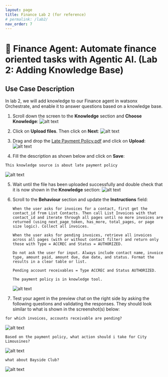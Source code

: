 ```yaml
---
layout: page
title: Finance Lab 2 (for reference)
# permalink: /lab2/
nav_order: 7
---
```

# 🏦 Finance Agent: Automate finance oriented tasks with Agentic AI. (Lab 2: Adding Knowledge Base)

## Use Case Description

In lab 2, we will add knowledge to our Finance agent in watsonx Orchestrate, and enable it to answer questions based on a knowledge base.

1. Scroll down the screen to the **Knowledge** section and **Choose Knowledge**:
   ![alt text](imgs/imgs_b/Finance_b_step_1.png)

2. Click on **Upload files**. Then click on **Next**:
   ![alt text](imgs/imgs_b/Finance_b_step_2.png)

3. Drag and drop the [Late Payment Policy.pdf](pdfs/Late%20Payment%20Policy.pdf) and click on **Upload**:
   ![alt text](imgs/imgs_b/Finance_b_step_3.png)

4. Fill the description as shown below and click on **Save**:
```
This knowledge source is about late payment policy
```
   ![alt text](imgs/imgs_b/Finance_b_step_4.png)

5. Wait until the file has been uploaded successfully and double check that it is now shown in the **Knowledge** section:
   ![alt text](imgs/imgs_b/Finance_b_step_5.png)

6. Scroll to the **Behaviour** section and update the **Instructions** field:
   ```
   When the user asks for invoices for a contact, first get the contact_id from List Contacts. Then call List Invoices with that contact_id and iterate through all pages until no more invoices are returned (using next_page_token, has_more, total_pages, or page size logic). Collect all invoices.

   When the user asks for pending invoices, retrieve all invoices across all pages (with or without contact filter) and return only those with Type = ACCREC and Status = AUTHORIZED.

   Do not ask the user for input. Always include contact name, invoice type, amount paid, amount due, due date, and status. Format the results in a clear table or list.

   Pending account receivables = Type ACCREC and Status AUTHORIZED.

   The payment policy is in knowledge tool.

   ```
   ![alt text](imgs/imgs_b/Finance_b_step_6.png)

7. Test your agent in the preview chat on the right side by asking the following questions and validating the responses. They should look similar to what is shown in the screenshot(s) below:
```
for which invoices, accounts receivable are pending?
```
![alt text](imgs/imgs_b/Finance_b_test_1.png)

```
Based on the payment policy, what action should i take for City Limousines?
```
![alt text](imgs/imgs_b/Finance_b_test_2.png)

```
what about Bayside Club?
```
![alt text](imgs/imgs_b/Finance_b_test_3.png)
